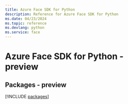 ```yaml
---
title: Azure Face SDK for Python
description: Reference for Azure Face SDK for Python
ms.date: 04/23/2024
ms.topic: reference
ms.devlang: python
ms.service: face
---
```

# Azure Face SDK for Python - preview
## Packages - preview
[!INCLUDE [packages](face-index.md)]